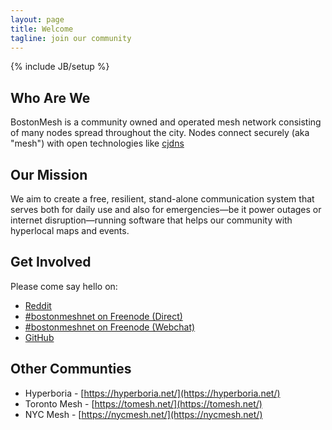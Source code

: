 ```yaml
---
layout: page
title: Welcome
tagline: join our community
---
```

{% include JB/setup %}

## Who Are We

BostonMesh is a community owned and operated mesh network consisting of many nodes spread throughout the city. Nodes connect securely (aka "mesh") with open technologies like [cjdns](https://en.wikipedia.org/wiki/cjdns)

## Our Mission

We aim to create a free, resilient, stand-alone communication system that serves both for daily use and also for emergencies—be it power outages or internet disruption—running software that helps our community with hyperlocal maps and events.

## Get Involved

Please come say hello on:

* [Reddit](https://www.reddit.com/r/BostonMeshnet/)
* [#bostonmeshnet on Freenode (Direct)](irc://chat.freenode.net/bostonmeshnet)
* [#bostonmeshnet on Freenode (Webchat)](https://webchat.freenode.net/?channels=bostonmeshnet)
* [GitHub](https://github.com/bostonmeshnet)

## Other Communties

* Hyperboria - [https://hyperboria.net/](https://hyperboria.net/)
* Toronto Mesh - [https://tomesh.net/](https://tomesh.net/)
* NYC Mesh - [https://nycmesh.net/](https://nycmesh.net/)
